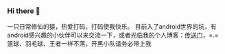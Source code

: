 ### Hi there 👋

一只日常修仙的猿，热爱打码，打码使我快乐。
目前入了android世界的坑，有android感兴趣的小伙伴可以来交流一下，或者光临我的个人博客：[传送门](https://qwerhuan.gitee.io)，=.=
篮球、羽毛球、王者一样不落，开黑小队请务必带上我
